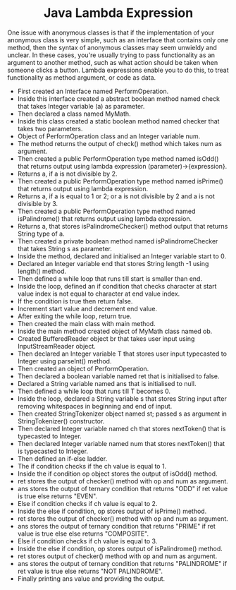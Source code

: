 <h1 align="center">Java Lambda Expression</h1>

One issue with anonymous classes is that if the implementation of your anonymous class is very simple, such as an interface that contains only one method, then the syntax of anonymous classes may seem unwieldy and unclear. In these cases, you're usually trying to pass functionality as an argument to another method, such as what action should be taken when someone clicks a button. Lambda expressions enable you to do this, to treat functionality as method argument, or code as data.

- First created an Interface named PerformOperation.
- Inside this interface created a abstract boolean method named check that takes Integer variable (a) as parameter. 
- Then declared a class named MyMath.
- Inside this class created a static boolean method named checker that takes two parameters.
- Object of PerformOperation class and an Integer variable num.
- The method returns the output of check() method which takes num as argument.
- Then created a public PerformOperation type method named isOdd() that returns output using lambda expression (parameter)->{expression}.
- Returns a, if a is not divisible by 2.
- Then created a public PerformOperation type method named isPrime() that returns output using lambda expression.
- Returns a, if a is equal to 1 or 2; or a is not divisible by 2 and a is not divisible by 3.
- Then created a public PerformOperation type method named isPalindrome() that returns output using lambda expression.
- Returns a, that stores isPalindromeChecker() method output that returns String type of a.
- Then created a private boolean method named isPalindromeChecker that takes String s as parameter.
- Inside the method, declared and initialised an Integer variable start to 0.
- Declared an Integer variable end that stores String length -1 using length() method.
- Then defined a while loop that runs till start is smaller than end.
- Inside the loop, defined an if condition that checks character at start value index is not equal to character at end value index.
- If the condition is true then return false.
- Increment start value and decrement end value.
- After exiting the while loop, return true.
- Then created the main class with main method.
- Inside the main method created object of MyMath class named ob.
- Created BufferedReader object br that takes user input using InputStreamReader object.
- Then declared an Integer variable T that stores user input typecasted to Integer using parseInt() method.
- Then created an object of PerformOperation.
- Then declared a boolean variable named ret that is initialised to false.
- Declared a String variable named ans that is initialised to null.
- Then defined a while loop that runs till T becomes 0.
- Inside the loop, declared a String variable s that stores String input after removing whitespaces in beginning and end of input.
- Then created StringTokenizer object named st; passed s as argument in StringTokenizer() constructor.
- Then declared Integer variable named ch that stores nextToken() that is typecasted to Integer.
- Then declared Integer variable named num that stores nextToken() that is typecasted to Integer.
- Then defined an if-else ladder.
- The if condition checks if the ch value is equal to 1.
- Inside the if condition op object stores the output of isOdd() method.
- ret stores the output of checker() method with op and num as argument.
- ans stores the output of ternary condition that returns "ODD" if ret value is true else returns "EVEN".
- Else if condition checks if ch value is equal to 2.
- Inside the else if condition, op stores output of isPrime() method.
- ret stores the output of checker() method with op and num as argument.
- ans stores the output of ternary condition that returns "PRIME" if ret value is true else else returns "COMPOSITE".
- Else if condition checks if ch value is equal to 3.
- Inside the else if condition, op stores output of isPalindrome() method.
- ret stores output of checker() method with op and num as argument.
- ans stores the output of ternary condition that returns "PALINDROME" if ret value is true else returns "NOT PALINDROME".
- Finally printing ans value and providing the output.